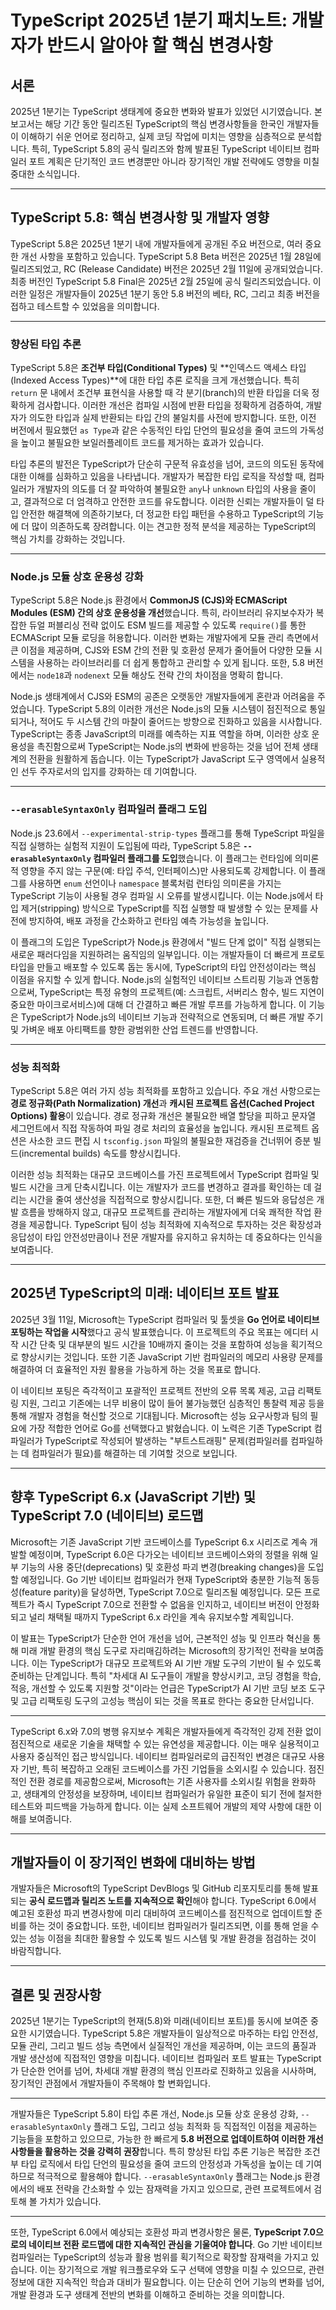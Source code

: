 # TypeScript 2025년 1분기 패치노트: 개발자가 반드시 알아야 할 핵심 변경사항

## 서론

2025년 1분기는 TypeScript 생태계에 중요한 변화와 발표가 있었던 시기였습니다. 본 보고서는 해당 기간 동안 릴리즈된 TypeScript의 핵심 변경사항들을 한국인 개발자들이 이해하기 쉬운 언어로 정리하고, 실제 코딩 작업에 미치는 영향을 심층적으로 분석합니다. 특히, TypeScript 5.8의 공식 릴리즈와 함께 발표된 TypeScript 네이티브 컴파일러 포트 계획은 단기적인 코드 변경뿐만 아니라 장기적인 개발 전략에도 영향을 미칠 중대한 소식입니다.

---

## TypeScript 5.8: 핵심 변경사항 및 개발자 영향

TypeScript 5.8은 2025년 1분기 내에 개발자들에게 공개된 주요 버전으로, 여러 중요한 개선 사항을 포함하고 있습니다. TypeScript 5.8 Beta 버전은 2025년 1월 28일에 릴리즈되었고, RC (Release Candidate) 버전은 2025년 2월 11일에 공개되었습니다. 최종 버전인 TypeScript 5.8 Final은 2025년 2월 25일에 공식 릴리즈되었습니다. 이러한 일정은 개발자들이 2025년 1분기 동안 5.8 버전의 베타, RC, 그리고 최종 버전을 접하고 테스트할 수 있었음을 의미합니다.

---

### 향상된 타입 추론

TypeScript 5.8은 **조건부 타입(Conditional Types)** 및 **인덱스드 액세스 타입(Indexed Access Types)**에 대한 타입 추론 로직을 크게 개선했습니다. 특히 `return` 문 내에서 조건부 표현식을 사용할 때 각 분기(branch)의 반환 타입을 더욱 정확하게 검사합니다. 이러한 개선은 컴파일 시점에 반환 타입을 정확하게 검증하여, 개발자가 의도한 타입과 실제 반환되는 타입 간의 불일치를 사전에 방지합니다. 또한, 이전 버전에서 필요했던 `as Type`과 같은 수동적인 타입 단언의 필요성을 줄여 코드의 가독성을 높이고 불필요한 보일러플레이트 코드를 제거하는 효과가 있습니다.

타입 추론의 발전은 TypeScript가 단순히 구문적 유효성을 넘어, 코드의 의도된 동작에 대한 이해를 심화하고 있음을 나타냅니다. 개발자가 복잡한 타입 로직을 작성할 때, 컴파일러가 개발자의 의도를 더 잘 파악하여 불필요한 `any`나 `unknown` 타입의 사용을 줄이고, 결과적으로 더 엄격하고 안전한 코드를 유도합니다. 이러한 신뢰는 개발자들이 덜 타입 안전한 해결책에 의존하기보다, 더 정교한 타입 패턴을 수용하고 TypeScript의 기능에 더 많이 의존하도록 장려합니다. 이는 견고한 정적 분석을 제공하는 TypeScript의 핵심 가치를 강화하는 것입니다.

---

### Node.js 모듈 상호 운용성 강화

TypeScript 5.8은 Node.js 환경에서 **CommonJS (CJS)와 ECMAScript Modules (ESM) 간의 상호 운용성을 개선**했습니다. 특히, 라이브러리 유지보수자가 복잡한 듀얼 퍼블리싱 전략 없이도 ESM 빌드를 제공할 수 있도록 `require()`를 통한 ECMAScript 모듈 로딩을 허용합니다. 이러한 변화는 개발자에게 모듈 관리 측면에서 큰 이점을 제공하며, CJS와 ESM 간의 전환 및 호환성 문제가 줄어들어 다양한 모듈 시스템을 사용하는 라이브러리를 더 쉽게 통합하고 관리할 수 있게 됩니다. 또한, 5.8 버전에서는 `node18`과 `nodenext` 모듈 해상도 전략 간의 차이점을 명확히 합니다.

Node.js 생태계에서 CJS와 ESM의 공존은 오랫동안 개발자들에게 혼란과 어려움을 주었습니다. TypeScript 5.8의 이러한 개선은 Node.js의 모듈 시스템이 점진적으로 통일되거나, 적어도 두 시스템 간의 마찰이 줄어드는 방향으로 진화하고 있음을 시사합니다. TypeScript는 종종 JavaScript의 미래를 예측하는 지표 역할을 하며, 이러한 상호 운용성을 촉진함으로써 TypeScript는 Node.js의 변화에 반응하는 것을 넘어 전체 생태계의 전환을 원활하게 돕습니다. 이는 TypeScript가 JavaScript 도구 영역에서 실용적인 선두 주자로서의 입지를 강화하는 데 기여합니다.

---

### `--erasableSyntaxOnly` 컴파일러 플래그 도입

Node.js 23.6에서 `--experimental-strip-types` 플래그를 통해 TypeScript 파일을 직접 실행하는 실험적 지원이 도입됨에 따라, TypeScript 5.8은 **`--erasableSyntaxOnly` 컴파일러 플래그를 도입**했습니다. 이 플래그는 런타임에 의미론적 영향을 주지 않는 구문(예: 타입 주석, 인터페이스)만 사용되도록 강제합니다. 이 플래그를 사용하면 `enum` 선언이나 `namespace` 블록처럼 런타임 의미론을 가지는 TypeScript 기능이 사용될 경우 컴파일 시 오류를 발생시킵니다. 이는 Node.js에서 타입 제거(stripping) 방식으로 TypeScript를 직접 실행할 때 발생할 수 있는 문제를 사전에 방지하여, 배포 과정을 간소화하고 런타임 예측 가능성을 높입니다.

이 플래그의 도입은 TypeScript가 Node.js 환경에서 "빌드 단계 없이" 직접 실행되는 새로운 패러다임을 지원하려는 움직임의 일부입니다. 이는 개발자들이 더 빠르게 프로토타입을 만들고 배포할 수 있도록 돕는 동시에, TypeScript의 타입 안전성이라는 핵심 이점을 유지할 수 있게 합니다. Node.js의 실험적인 네이티브 스트리핑 기능과 연동함으로써, TypeScript는 특정 유형의 프로젝트(예: 스크립트, 서버리스 함수, 빌드 지연이 중요한 마이크로서비스)에 대해 더 간결하고 빠른 개발 루프를 가능하게 합니다. 이 기능은 TypeScript가 Node.js의 네이티브 기능과 전략적으로 연동되며, 더 빠른 개발 주기 및 가벼운 배포 아티팩트를 향한 광범위한 산업 트렌드를 반영합니다.

---

### 성능 최적화

TypeScript 5.8은 여러 가지 성능 최적화를 포함하고 있습니다. 주요 개선 사항으로는 **경로 정규화(Path Normalization) 개선**과 **캐시된 프로젝트 옵션(Cached Project Options) 활용**이 있습니다. 경로 정규화 개선은 불필요한 배열 할당을 피하고 문자열 세그먼트에서 직접 작동하여 파일 경로 처리의 효율성을 높입니다. 캐시된 프로젝트 옵션은 사소한 코드 편집 시 `tsconfig.json` 파일의 불필요한 재검증을 건너뛰어 증분 빌드(incremental builds) 속도를 향상시킵니다.

이러한 성능 최적화는 대규모 코드베이스를 가진 프로젝트에서 TypeScript 컴파일 및 빌드 시간을 크게 단축시킵니다. 이는 개발자가 코드를 변경하고 결과를 확인하는 데 걸리는 시간을 줄여 생산성을 직접적으로 향상시킵니다. 또한, 더 빠른 빌드와 응답성은 개발 흐름을 방해하지 않고, 대규모 프로젝트를 관리하는 개발자에게 더욱 쾌적한 작업 환경을 제공합니다. TypeScript 팀이 성능 최적화에 지속적으로 투자하는 것은 확장성과 응답성이 타입 안전성만큼이나 전문 개발자를 유지하고 유치하는 데 중요하다는 인식을 보여줍니다.

---

## 2025년 TypeScript의 미래: 네이티브 포트 발표

2025년 3월 11일, Microsoft는 TypeScript 컴파일러 및 툴셋을 **Go 언어로 네이티브 포팅하는 작업을 시작**했다고 공식 발표했습니다. 이 프로젝트의 주요 목표는 에디터 시작 시간 단축 및 대부분의 빌드 시간을 10배까지 줄이는 것을 포함하여 성능을 획기적으로 향상시키는 것입니다. 또한 기존 JavaScript 기반 컴파일러의 메모리 사용량 문제를 해결하여 더 효율적인 자원 활용을 가능하게 하는 것을 목표로 합니다.

이 네이티브 포팅은 즉각적이고 포괄적인 프로젝트 전반의 오류 목록 제공, 고급 리팩토링 지원, 그리고 기존에는 너무 비용이 많이 들어 불가능했던 심층적인 통찰력 제공 등을 통해 개발자 경험을 혁신할 것으로 기대됩니다. Microsoft는 성능 요구사항과 팀의 필요에 가장 적합한 언어로 Go를 선택했다고 밝혔습니다. 이 노력은 기존 TypeScript 컴파일러가 TypeScript로 작성되어 발생하는 "부트스트래핑" 문제(컴파일러를 컴파일하는 데 컴파일러가 필요)를 해결하는 데 기여할 것으로 보입니다.

---

## 향후 TypeScript 6.x (JavaScript 기반) 및 TypeScript 7.0 (네이티브) 로드맵

Microsoft는 기존 JavaScript 기반 코드베이스를 TypeScript 6.x 시리즈로 계속 개발할 예정이며, TypeScript 6.0은 다가오는 네이티브 코드베이스와의 정렬을 위해 일부 기능의 사용 중단(deprecations) 및 호환성 파괴 변경(breaking changes)을 도입할 예정입니다. Go 기반 네이티브 컴파일러가 현재 TypeScript와 충분한 기능적 동등성(feature parity)을 달성하면, TypeScript 7.0으로 릴리즈될 예정입니다. 모든 프로젝트가 즉시 TypeScript 7.0으로 전환할 수 없음을 인지하고, 네이티브 버전이 안정화되고 널리 채택될 때까지 TypeScript 6.x 라인을 계속 유지보수할 계획입니다.

이 발표는 TypeScript가 단순한 언어 개선을 넘어, 근본적인 성능 및 인프라 혁신을 통해 미래 개발 환경의 핵심 도구로 자리매김하려는 Microsoft의 장기적인 전략을 보여줍니다. 이는 TypeScript가 대규모 프로젝트와 AI 기반 개발 도구의 기반이 될 수 있도록 준비하는 단계입니다. 특히 "차세대 AI 도구들이 개발을 향상시키고, 코딩 경험을 학습, 적응, 개선할 수 있도록 지원할 것"이라는 언급은 TypeScript가 AI 기반 코딩 보조 도구 및 고급 리팩토링 도구의 고성능 핵심이 되는 것을 목표로 한다는 중요한 단서입니다.

---

TypeScript 6.x와 7.0의 병행 유지보수 계획은 개발자들에게 즉각적인 강제 전환 없이 점진적으로 새로운 기술을 채택할 수 있는 유연성을 제공합니다. 이는 매우 실용적이고 사용자 중심적인 접근 방식입니다. 네이티브 컴파일러로의 급진적인 변경은 대규모 사용자 기반, 특히 복잡하고 오래된 코드베이스를 가진 기업들을 소외시킬 수 있습니다. 점진적인 전환 경로를 제공함으로써, Microsoft는 기존 사용자를 소외시킬 위험을 완화하고, 생태계의 안정성을 보장하며, 네이티브 컴파일러가 유일한 표준이 되기 전에 철저한 테스트와 피드백을 가능하게 합니다. 이는 실제 소프트웨어 개발의 제약 사항에 대한 이해를 보여줍니다.

---

## 개발자들이 이 장기적인 변화에 대비하는 방법

개발자들은 Microsoft의 TypeScript DevBlogs 및 GitHub 리포지토리를 통해 발표되는 **공식 로드맵과 릴리즈 노트를 지속적으로 확인**해야 합니다. TypeScript 6.0에서 예고된 호환성 파괴 변경사항에 미리 대비하여 코드베이스를 점진적으로 업데이트할 준비를 하는 것이 중요합니다. 또한, 네이티브 컴파일러가 릴리즈되면, 이를 통해 얻을 수 있는 성능 이점을 최대한 활용할 수 있도록 빌드 시스템 및 개발 환경을 점검하는 것이 바람직합니다.

---

## 결론 및 권장사항

2025년 1분기는 TypeScript의 현재(5.8)와 미래(네이티브 포트)를 동시에 보여준 중요한 시기였습니다. TypeScript 5.8은 개발자들이 일상적으로 마주하는 타입 안전성, 모듈 관리, 그리고 빌드 성능 측면에서 실질적인 개선을 제공하며, 이는 코드의 품질과 개발 생산성에 직접적인 영향을 미칩니다. 네이티브 컴파일러 포트 발표는 TypeScript가 단순한 언어를 넘어, 차세대 개발 환경의 핵심 인프라로 진화하고 있음을 시사하며, 장기적인 관점에서 개발자들이 주목해야 할 변화입니다.

---

개발자들은 TypeScript 5.8이 타입 추론 개선, Node.js 모듈 상호 운용성 강화, `--erasableSyntaxOnly` 플래그 도입, 그리고 성능 최적화 등 직접적인 이점을 제공하는 기능들을 포함하고 있으므로, 가능한 한 빠르게 **5.8 버전으로 업데이트하여 이러한 개선 사항들을 활용하는 것을 강력히 권장**합니다. 특히 향상된 타입 추론 기능은 복잡한 조건부 타입 로직에서 타입 단언의 필요성을 줄여 코드의 안정성과 가독성을 높이는 데 기여하므로 적극적으로 활용해야 합니다. `--erasableSyntaxOnly` 플래그는 Node.js 환경에서의 배포 전략을 간소화할 수 있는 잠재력을 가지고 있으므로, 관련 프로젝트에서 검토해 볼 가치가 있습니다.

---

또한, TypeScript 6.0에서 예상되는 호환성 파괴 변경사항은 물론, **TypeScript 7.0으로의 네이티브 전환 로드맵에 대한 지속적인 관심을 기울여야 합니다**. Go 기반 네이티브 컴파일러는 TypeScript의 성능과 활용 범위를 획기적으로 확장할 잠재력을 가지고 있습니다. 이는 장기적으로 개발 워크플로우와 도구 선택에 영향을 미칠 수 있으므로, 관련 정보에 대한 지속적인 학습과 대비가 필요합니다. 이는 단순히 언어 기능의 변화를 넘어, 개발 환경과 도구 생태계 전반의 변화를 이해하고 준비하는 것을 의미합니다.

